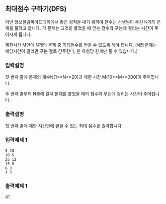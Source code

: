 ## 최대점수 구하기(DFS)

이번 정보올림피아드대회에서 좋은 성적을 내기 위하여 현수는 선생님이 주신 N개의 문제를 풀려고 합니다.
각 문제는 그것을 풀었을 때 얻는 점수와 푸는데 걸리는 시간이 주어지게 됩니다.

제한시간 M안에 N개의 문제 중 최대점수를 얻을 수 있도록 해야 합니다.
(해당문제는 해당시간이 걸리면 푸는 걸로 간주한다, 한 유형당 한개만 풀 수 있습니다.)

### 입력설명

첫 번째 줄에 문제의 개수N(1<=N<=20)과 제한 시간 M(10<=M<=300)이 주어집니다.

두 번째 줄부터 N줄에 걸쳐 문제를 풀었을 때의 점수와 푸는데 걸리는 시간이 주어집니다.

### 출력설명

첫 번째 줄에 제한 시간안에 얻을 수 있는 최대 점수를 출력합니다.

### 입력예제 1

```
5 20
10 5
25 12
15 8
6 3
7 4
```

### 출력예제 1

41
